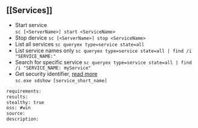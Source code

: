 
## [[Services]]
* Start service  
`sc [<ServerName>] start <ServiceName>`
* Stop dervice
`sc [<ServerName>] stop <ServiceName>` 
* List all services
`sc queryex type=service state=all`
* List service names only
`sc queryex type=service state=all | find /i "SERVICE_NAME:"`
* Search for specific service
`sc queryex type=service state=all | find /i "SERVICE_NAME: myService"`
* Get security identifier, [read more](https://www.winhelponline.com/blog/view-edit-service-permissions-windows/)  
`sc.exe sdshow [service_short_name]`


```meta
requirements: 
results: 
stealthy: true
oss: #win 
source: 
description: 
```